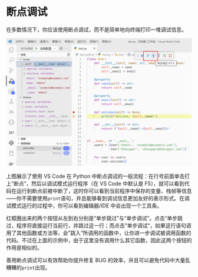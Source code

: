 # 断点调试

在多数情况下，你应该使用断点调试，而不是简单地向终端打印一堆调试信息。

![在 VS Code 中使用断点调试](img/debugging-python.png)

上图展示了使用 VS Code 在 Python 中断点调试的一般流程：在行号前面单击打上“断点”，然后以调试模式运行程序（在 VS Code 中默认是 F5），就可以看到代码在运行到断点前被中断了，这时你可以看到当前程序中保存的变量、栈帧等信息——你不需要使用`print`语句，并且能够看到调试信息更加友好的表示形式。在调试模式运行的过程中，你可以看到编辑器/IDE 中会出现一个工具条。

红框圈出来的两个按钮从左到右分别是“单步跳过”与“单步调试”。点击“单步跳过，程序将直接运行当前行，并跳过这一行；而点击”单步调试“，如果这行语句调用了其他函数或方法等，会”跳入“所调用的函数中，让你进一步调试被调用函数的代码。不过在上面的示例中，由于这里没有调用什么其它函数，因此这两个按钮的作用是相似的。

善用断点调试可以有效帮助你提升修复 BUG 的效率，并且可以避免代码中大量乱糟糟的`print`出现。
